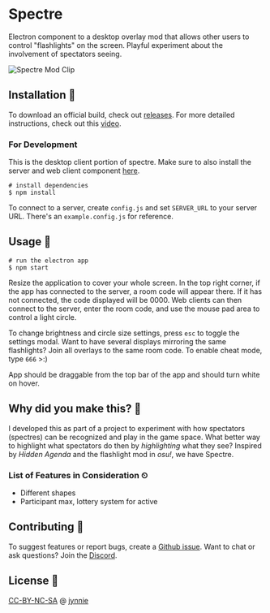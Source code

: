 # Spectre

Electron component to a desktop overlay mod that allows other users to control "flashlights" on the screen. Playful experiment about the involvement of spectators seeing.

![Spectre Mod Clip](/spectre.gif)

## Installation 🔨

To download an official build, check out [releases](https://github.com/jynnie/spectre-app/releases). For more detailed instructions, check out this [video](https://youtu.be/4xnEr9n1jvk).

### For Development

This is the desktop client portion of spectre. Make sure to also install the server and web client component [here](https://github.com/jynnie/spectre-web).

```
# install dependencies
$ npm install
```

To connect to a server, create `config.js` and set `SERVER_URL` to your server URL. There's an `example.config.js` for reference.

## Usage 🔦

```
# run the electron app
$ npm start
```

Resize the application to cover your whole screen. In the top right corner, if the app has connected to the server, a room code will appear there. If it has not connected, the code displayed will be 0000. Web clients can then connect to the server, enter the room code, and use the mouse pad area to control a light circle.

To change brightness and circle size settings, press `esc` to toggle the settings modal. Want to have several displays mirroring the same flashlights? Join all overlays to the same room code. To enable cheat mode, type `666` >:)

App should be draggable from the top bar of the app and should turn white on hover.

## Why did you make this? 👀

I developed this as part of a project to experiment with how spectators (spectres) can be recognized and play in the game space. What better way to highlight what spectators do then by *highlighting* what they see? Inspired by _Hidden Agenda_ and the flashlight mod in _osu!_, we have Spectre.

### List of Features in Consideration ⏲

* Different shapes
* Participant max, lottery system for active

## Contributing 🙌

To suggest features or report bugs, create a [Github issue](https://github.com/jynnie/spectre-app). Want to chat or ask questions? Join the [Discord](https://discord.com/invite/UwYRv3h).

## License 🔎
[CC-BY-NC-SA](https://creativecommons.org/licenses/by-nc-sa/4.0/) @ [jynnie](https://github.com/jynnie)
